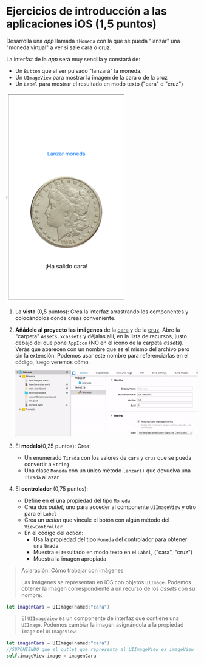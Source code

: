 # Ejercicios de introducción a las aplicaciones iOS (1,5 puntos)

Desarrolla una *app* llamada `iMoneda` con la que se pueda "lanzar" una "moneda virtual" a ver si sale cara o cruz.

La interfaz de la *app* será muy sencilla y constará de:

- Un `Button` que al ser pulsado "lanzará" la moneda.
- Un `UImageView` para mostrar la imagen de la cara o de la cruz
- Un `Label` para mostrar el resultado en modo texto ("cara" o "cruz")

![](imag/iMoneda.png)

1. La **vista** (0,5 puntos): Crea la interfaz arrastrando los componentes y colocándolos donde creas conveniente.
2. **Añádele al proyecto las imágenes** de la [cara](imag/cara.png) y de la [cruz](imag/cruz.png). Abre la "carpeta" `Assets.xcassets` y déjalas allí, en la lista de recursos, justo debajo del que pone `AppIcon` (NO en el icono de la carpeta *assets*). Verás que aparecen con un nombre que es el mismo del archivo pero sin la extensión. Podemos usar este nombre para referenciarlas en el código, luego veremos cómo.

    ![](imag/assets.gif)

2. El **modelo**(0,25 puntos): Crea:
    -  Un enumerado `Tirada` con los valores de `cara` y `cruz` que se pueda convertir a `String` 
    -  Una clase `Moneda` con un único método `lanzar()` que devuelva una `Tirada` al azar 
3. El **controlador** (0,75 puntos): 
    - Define en él una propiedad del tipo `Moneda`
    - Crea dos *outlet*, uno para acceder al componente `UIImageView` y otro para el `Label`
    - Crea un *action* que vincule el botón con algún método del `ViewController`
    - En el código del *action*:
        + Usa la propiedad del tipo `Moneda` del controlador para obtener una tirada
        + Muestra el resultado en modo texto en el `Label`, ("cara", "cruz")
        + Muestra la imagen apropiada

> Aclaración: Cómo trabajar con imágenes
> 
> Las imágenes se representan en iOS con objetos `UIImage`. Podemos obtener la imagen correspondiente a un recurso de los *assets* con su nombre:

```swift
let imagenCara = UIImage(named:"cara")
```

> El `UIImageView` es un componente de interfaz que contiene una `UIImage`. Podemos cambiar la imagen asignándola a la propiedad `image` del `UIImageView`.

```swift
let imagenCara = UIImage(named:"cara")
//SUPONIENDO que el outlet que representa al UIImageView es imageView
self.imageView.image = imagenCara
```


